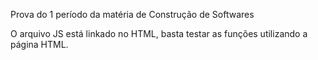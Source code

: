 Prova do 1 período da matéria de Construção de Softwares 



O arquivo JS está linkado no HTML, basta testar as funções utilizando a página HTML.
